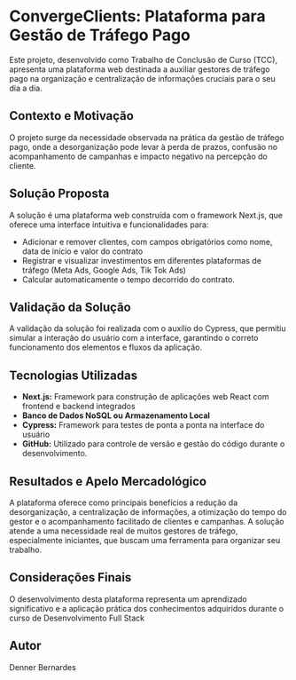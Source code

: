 # ConvergeClients: Plataforma para Gestão de Tráfego Pago


Este projeto, desenvolvido como Trabalho de Conclusão de Curso (TCC), apresenta uma plataforma web destinada a auxiliar gestores de tráfego pago na organização e centralização de informações cruciais para o seu dia a dia.
## Contexto e Motivação

O projeto surge da necessidade observada na prática da gestão de tráfego pago, onde a desorganização pode levar à perda de prazos, confusão no acompanhamento de campanhas e impacto negativo na percepção do cliente.

## Solução Proposta

A solução é uma plataforma web construída com o framework Next.js, que oferece uma interface intuitiva e funcionalidades para:

* Adicionar e remover clientes, com campos obrigatórios como nome, data de início e valor do contrato
* Registrar e visualizar investimentos em diferentes plataformas de tráfego (Meta Ads, Google Ads, Tik Tok Ads)
* Calcular automaticamente o tempo decorrido do contrato.

## Validação da Solução

A validação da solução foi realizada com o auxílio do Cypress, que permitiu simular a interação do usuário com a interface, garantindo o correto funcionamento dos elementos e fluxos da aplicação.

## Tecnologias Utilizadas

* **Next.js:** Framework para construção de aplicações web React com frontend e backend integrados
* **Banco de Dados NoSQL ou Armazenamento Local**
* **Cypress:** Framework para testes de ponta a ponta na interface do usuário
* **GitHub:** Utilizado para controle de versão e gestão do código durante o desenvolvimento.

## Resultados e Apelo Mercadológico

A plataforma oferece como principais benefícios a redução da desorganização, a centralização de informações, a otimização do tempo do gestor e o acompanhamento facilitado de clientes e campanhas.
A solução atende a uma necessidade real de muitos gestores de tráfego, especialmente iniciantes, que buscam uma ferramenta para organizar seu trabalho. 

## Considerações Finais

O desenvolvimento desta plataforma representa um aprendizado significativo e a aplicação prática dos conhecimentos adquiridos durante o curso de Desenvolvimento Full Stack

## Autor

Denner Bernardes
